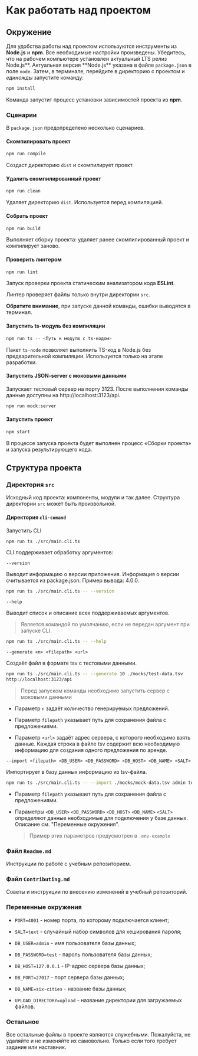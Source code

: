 # Как работать над проектом

## Окружение

Для удобства работы над проектом используются инструменты из **Node.js** и **npm**. Все необходимые настройки произведены. Убедитесь, что на рабочем компьютере установлен актуальный LTS релиз Node.js**. Актуальная версия **Node.js\*\* указана в файле `package.json` в поле `node`. Затем, в терминале, перейдите в директорию с проектом и _единожды_ запустите команду:

```bash
npm install
```

Команда запустит процесс установки зависимостей проекта из **npm**.

### Сценарии

В `package.json` предопределено несколько сценариев.

#### Скомпилировать проект

```bash
npm run compile
```

Создаст директорию `dist` и скомпилирует проект.

#### Удалить скомпилированный проект

```bash
npm run clean
```

Удаляет директорию `dist`. Используется перед компиляцией.

#### Собрать проект

```bash
npm run build
```

Выполняет сборку проекта: удаляет ранее скомпилированный проект и компилирует заново.

#### Проверить линтером

```bash
npm run lint
```

Запуск проверки проекта статическим анализатором кода **ESLint**.

Линтер проверяет файлы только внутри директории `src`.

**Обратите внимание**, при запуске данной команды, ошибки выводятся в терминал.

#### Запустить ts-модуль без компиляции

```bash
npm run ts -- <Путь к модулю с ts-кодом>
```

Пакет `ts-node` позволяет выполнить TS-код в Node.js без предварительной компиляции. Используется только на этапе разработки.

#### Запустить JSON-server с моковыми данными

Запускает тестовый сервер на порту 3123. После выполнения команды данные доступны на http://localhost:3123/api.

```bash
npm run mock:server
```

#### Запустить проект

```bash
npm start
```

В процессе запуска проекта будет выполнен процесс «Сборки проекта» и запуска результирующего кода.

## Структура проекта

### Директория `src`

Исходный код проекта: компоненты, модули и так далее. Структура директории `src` может быть произвольной.

#### Директория `cli-comand`

Запустить CLI

```bash
npm run ts ./src/main.cli.ts
```

CLI поддерживает обработку аргументов:

`--version`

Выводит информацию о версии приложения. Информация о версии считывается из package.json. Пример вывода: 4.0.0.

```bash
npm run ts ./src/main.cli.ts -- --version
```

`--help`

Выводит список и описание всех поддерживаемых аргументов.

> Является командой по умолчанию, если не передан аргумент при запуске CLI.

```bash
npm run ts ./src/main.cli.ts -- --help
```

`--generate <n> <filepath> <url>`

Создаёт файл в формате tsv с тестовыми данными.

```bash
npm run ts ./src/main.cli.ts -- --generate 10 ./mocks/test-data.tsv
http://localhost:3123/api
```

> Перед запуском команды необходимо запустить сервер с моковыми данными

- Параметр `n` задаёт количество генерируемых предложений.

- Параметр `filepath` указывает путь для сохранения файла с предложениями.

- Параметр `<url>` задаёт адрес сервера, с которого необходимо взять данные. Каждая строка в файле tsv содержит всю необходимую информацию для создания одного предложения по аренде.

`--import <filepath> <DB_USER> <DB_PASSWORD> <DB_HOST> <DB_NAME> <SALT>`

Импортирует в базу данных информацию из tsv-файла.

```bash
npm run ts ./src/main.cli.ts -- --import ./mocks/mock-data.tsv admin test localhost six-cities text
```

- Параметр `filepath` указывает путь для сохранения файла с предложениями.

- Параметры `<DB_USER>` `<DB_PASSWORD>` `<DB_HOST>` `<DB_NAME>` `<SALT>` определяют данные необходимые для подключения у базе данных. Описание см. "Переменные окружения".
  > Пример этих параметров предусмотрен в `.env-example`

### Файл `Readme.md`

Инструкции по работе с учебным репозиторием.

### Файл `Contributing.md`

Советы и инструкции по внесению изменений в учебный репозиторий.

### Переменные окружения

- `PORT=4001` - номер порта, по которому подключается клиент;

- `SALT=text` - случайный набор символов для хеширования пароля;

- `DB_USER=admin` - имя пользователя базы данных;

- `DB_PASSWORD=test` - пароль пользователя базы данных;

- `DB_HOST=127.0.0.1` - IP-адрес сервера базы данных;

- `DB_PORT=27017` - порт сервера базы данных;

- `DB_NAME=six-cities` - название базы данных;

- `UPLOAD_DIRECTORY=upload` - название директории для загружаемых файлов.

### Остальное

Все остальные файлы в проекте являются служебными. Пожалуйста, не удаляйте и не изменяйте их самовольно. Только если того требует задание или наставник.
